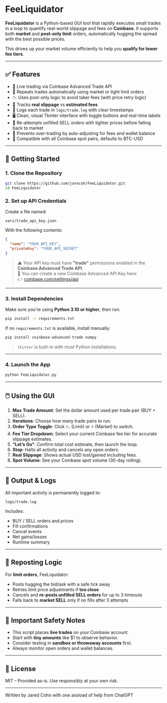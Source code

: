 # FeeLiquidator

**FeeLiquidator** is a Python-based GUI tool that rapidly executes small trades in a loop to quantify real-world slippage and fees on **Coinbase**. It supports both **market** and **post-only limit** orders, automatically hugging the spread with the best possible prices.

This drives up your market volume efficiently to help you **qualify for lower fee tiers**.

---

## ✅ Features

- 💸 Live trading via Coinbase Advanced Trade API  
- 🔁 Repeats trades automatically using market or tight limit orders  
- 📉 Uses post-only logic to avoid taker fees (with price retry logic)  
- 🧮 Tracks **real slippage** vs **estimated fees**  
- 🧾 Logs each trade in `logs/trade.log` with clear timestamps  
- 🖥️ Clean, visual Tkinter interface with toggle buttons and real-time labels  
- 🔄 Re-attempts unfilled SELL orders with tighter prices before falling back to market  
- 🧠 Prevents over-trading by auto-adjusting for fees and wallet balance  
- 🧰 Compatible with all Coinbase spot pairs, defaults to BTC-USD

---

## 🚀 Getting Started

### 1. Clone the Repository

```bash
git clone https://github.com/jarecoh/FeeLiquidator.git
cd FeeLiquidator
```

### 2. Set up API Credentials

Create a file named:

```
vars/trade_api_key.json
```

With the following contents:

```json
{
  "name": "YOUR_API_KEY",
  "privateKey": "YOUR_API_SECRET"
}
```

> ⚠️ Your API key must have **"trade"** permissions enabled in the **Coinbase Advanced Trade API**.  
> 🔑 You can create a new Coinbase Advanced API Key here:  
> 👉 [coinbase.com/settings/api](https://www.coinbase.com/settings/api)

---

### 3. Install Dependencies

Make sure you're using **Python 3.10 or higher**, then run:

```bash
pip install -r requirements.txt
```

If no `requirements.txt` is available, install manually:

```bash
pip install coinbase-advanced-trade numpy
```

> `tkinter` is built-in with most Python installations.

---

### 4. Launch the App

```bash
python FeeLiquidator.py
```

---

## 🖱️ Using the GUI

1. **Max Trade Amount**: Set the dollar amount used per trade pair (BUY + SELL).
2. **Iterations**: Choose how many trade pairs to run.
3. **Order Type Toggle**: Click 📉 (Limit) or ⚡ (Market) to switch.
4. **Fee Tier Dropdown**: Select your current Coinbase fee tier for accurate slippage estimates.
5. **“Let’s Go”**: Confirm total cost estimate, then launch the loop.
6. **Stop**: Halts all activity and cancels any open orders.
7. **Real Slippage**: Shows actual USD lost/gained including fees.
8. **Spot Volume**: See your Coinbase spot volume (30-day rolling).

---

## 📁 Output & Logs

All important activity is permanently logged to:

```
logs/trade.log
```

Includes:

- BUY / SELL orders and prices  
- Fill confirmations  
- Cancel events  
- Net gains/losses  
- Runtime summary  

---

## 🔄 Reposting Logic

For **limit orders**, FeeLiquidator:

- Posts hugging the bid/ask with a safe tick away  
- Retries limit price adjustments if **too close**  
- Cancels and **re-posts unfilled SELL orders** for up to 3 timeouts  
- Falls back to **market SELL** only if no fills after 3 attempts

---

## 🛑 Important Safety Notes

- This script places **live trades** on your Coinbase account.
- Start with **tiny amounts** like $1 to observe behavior.
- Consider testing in **sandbox or throwaway accounts** first.
- Always monitor open orders and wallet balances.

---

## 📄 License

MIT – Provided as-is. Use responsibly at your own risk.

---

Written by Jared Cohn with one assload of help from ChatGPT
